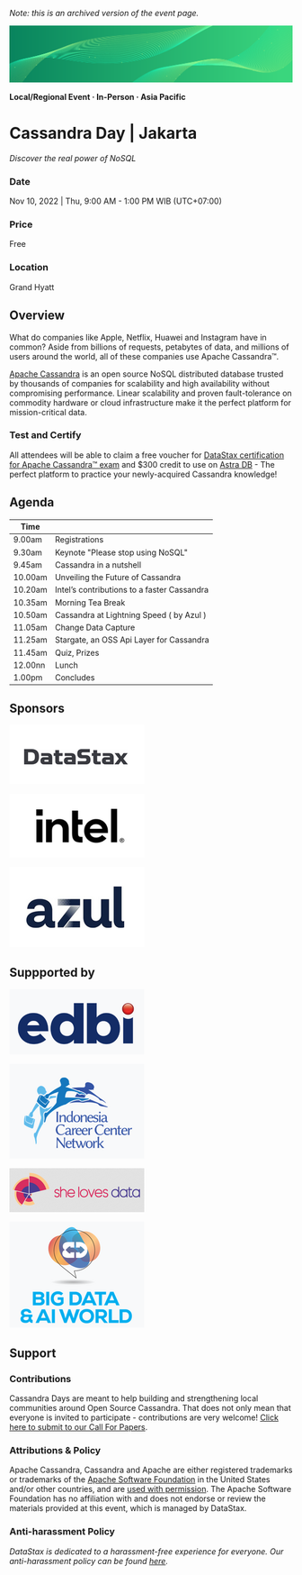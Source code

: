 _Note: this is an archived version of the event page._

![CDay green logo](images/cday_green_background.png)

**Local/Regional Event · In-Person · Asia Pacific**

# Cassandra Day | Jakarta

_Discover the real power of NoSQL_

### Date

Nov 10, 2022 | Thu, 9:00 AM - 1:00 PM WIB (UTC+07:00)

### Price

Free

### Location

Grand Hyatt

## Overview

What do companies like Apple, Netflix, Huawei and Instagram have in common? Aside from billions of requests, petabytes of data, and millions of users around the world, all of these companies use Apache Cassandra™.

[Apache Cassandra](https://cassandra.apache.org/) is an open source NoSQL distributed database trusted by thousands of companies for scalability and high availability without compromising performance. Linear scalability and proven fault-tolerance on commodity hardware or cloud infrastructure make it the perfect platform for mission-critical data.

### Test and Certify

All attendees will be able to claim a free voucher for [DataStax certification for Apache Cassandra™ exam](https://www.datastax.com/dev/certifications)
and $300 credit to use on [Astra DB](https://astra.datastax.com/) - The perfect platform to practice your newly-acquired Cassandra knowledge!

## Agenda

| Time     |                                             |
|----------|---------------------------------------------|
| 9.00am   | Registrations                               |
| 9.30am   | Keynote "Please stop using NoSQL"           |
| 9.45am   | Cassandra in a nutshell                     |
| 10.00am  | Unveiling the Future of Cassandra           |
| 10.20am  | Intel’s contributions to a faster Cassandra |
| 10.35am  | Morning Tea Break                           |
| 10.50am  | Cassandra at Lightning Speed ( by Azul )    |
| 11.05am  | Change Data Capture                         |
| 11.25am  | Stargate, an OSS Api Layer for Cassandra    |
| 11.45am  | Quiz, Prizes                                |
| 12.00nn  | Lunch                                       |
| 1.00pm   | Concludes                                   |

## Sponsors

![DataStax](images/logo_cday_datastax.png)

![Intel](images/logo_cday_intel.png)

![Azul](images/logo_cday_azul.png)

## Suppported by

![EDBI Singapore](images/logo_cday_edbi.png)

![Indonesia Career Center Network](images/logo_cday_iccn.png)

![She Loves Data](images/logo_cday_sld.png)

![Big Dat a& AI World](images/logo_cday_bdaw.png)

## Support

### Contributions

Cassandra Days are meant to help building and strengthening local communities around Open Source Cassandra. That does not only mean that everyone is invited to participate - contributions are very welcome! [Click here to submit to our Call For Papers](https://docs.google.com/forms/d/e/1FAIpQLSdiOo7V8aEeuWdVHjC4diU9Bn8Nt0G-fyJKfVMWolgZoseJCQ/viewform).

### Attributions & Policy

Apache Cassandra, Cassandra and Apache are either registered trademarks or trademarks of the [Apache Software Foundation](http://www.apache.org/)
in the United States and/or other countries,
and are [used with permission](http://www.apache.org/foundation/marks/events.html).
The Apache Software Foundation has no affiliation with and does not endorse or review the materials provided at this event, which is managed by DataStax.

### Anti-harassment Policy

_DataStax is dedicated to a harassment-free experience for everyone. Our anti-harassment policy can be found [here](https://dtsx.io/cdays-anti-harassment-policy)._

